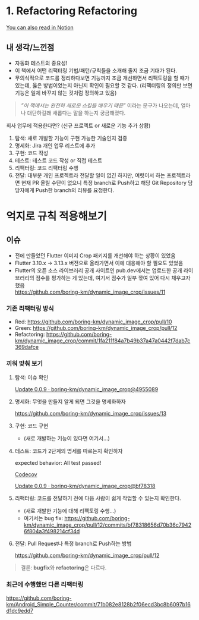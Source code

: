 # 1. Refactoring Refactoring

[You can also read in Notion](https://www.notion.so/1-Refactoring-Refactoring-9c026e40f2f6433eafa240fcca8d2396?pvs=4)

## 내 생각/느낀점

- 자동화 테스트의 중요성!
- 이 책에서 어떤 리팩터링 기법/패턴/규칙들을 소개해 줄지 조금 기대가 된다.
- 무의식적으로 코드를 정리하다보면 기능까지 조금 개선하면서 리팩토링을 할 때가 있는데, 옳은 방법이었는지 아닌지 확인이 필요할 것 같다. (리팩터링의 정의만 보면 기능은 일체 바꾸지 않는 것처럼 정의하고 있음)

> *”이 책에서는 완전히 새로운 스킬을 배우기 때문”* 이라는 문구가 나오는데, 얼마나 대단하길래 새롭다는 말을 하는지 궁금해졌다.

회사 업무에 적용한다면? (신규 프로젝트 or 새로운 기능 추가 상황)

1. 탐색: 새로 개발할 기능이 구현 가능한 기술인지 검증
2. 명세화: Jira 개인 업무 리스트에 추가
3. 구현: 코드 작성
4. 테스트: 테스트 코드 작성 or 직접 테스트
5. 리팩터링: 코드 리팩터링 수행
6. 전달: 대부분 개인 프로젝트라 전달할 일이 없긴 하지만, 여럿이서 하는 프로젝트라면 현재 PR 올릴 수단이 없으니 특정 branch로 Push하고
   해당 Git Repository 담당자에게 Push한 branch의 리뷰를 요청한다.


# 억지로 규칙 적용해보기

## 이슈

- 전에 만들었던 Flutter 이미지 Crop 패키지를 개선해야 하는 상황이 있었음
- Flutter 3.10.x → 3.13.x 버전으로 올라가면서 이에 대응해야 할 필요도 있었음
- Flutter의 오픈 소스 라이브러리 공개 사이트인 pub.dev에서는 업로드한 공개 라이브러리의 점수를 평가하는 게 있는데, 여기서 점수가 일부 깎여 있어 다시 채우고자 했음
  <br/>https://github.com/boring-km/dynamic_image_crop/issues/11

### 기존 리팩터링 방식

- Red: https://github.com/boring-km/dynamic_image_crop/pull/10
- Green: https://github.com/boring-km/dynamic_image_crop/pull/12
- Refactoring: https://github.com/boring-km/dynamic_image_crop/commit/1fa211f84a7b49b37a47a0442f7dab7c369dafce

### 끼워 맞춰 보기

1. 탐색: 이슈 확인

   [Update 0.0.9 · boring-km/dynamic_image_crop@4955089](https://github.com/boring-km/dynamic_image_crop/actions/runs/6058750212/job/16441185826?pr=12)

2. 명세화: 무엇을 만들지 알게 되면 그것을 명세화하자

   https://github.com/boring-km/dynamic_image_crop/issues/13

3. 구현: 코드 구현
    - (새로 개발하는 기능이 있다면 여기서…)
4. 테스트: 코드가 2단계의 명세를 따르는지 확인하자

   expected behavior: All test passed!

   [Codecov](https://app.codecov.io/gh/boring-km/dynamic_image_crop)

   [Update 0.0.9 · boring-km/dynamic_image_crop@bf78318](https://github.com/boring-km/dynamic_image_crop/actions/runs/6058912112/job/16441485532)

5. 리팩터링: 코드를 전달하기 전에 다음 사람이 쉽게 작업할 수 있는지 확인한다.
    - (새로 개발한 기능에 대해 리팩토링 수행…)
    - 여기서는 bug fix: https://github.com/boring-km/dynamic_image_crop/pull/12/commits/bf78318656d70b36c79426f804a3f498214cf34d
6. 전달: Pull Request나 특정 branch로 Push하는 방법

   https://github.com/boring-km/dynamic_image_crop/pull/12

> 결론: **bugfix**와 **refactoring**은 다르다.


### 최근에 수행했던 다른 리팩터링

https://github.com/boring-km/Android_Simple_Counter/commit/71b082e8128b2f06ecd3bc8b6097b16d1dc9edd7